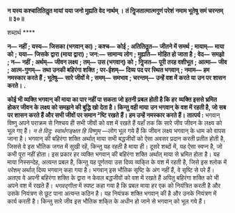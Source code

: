 **न यस्य कश्चातितितॢत मायां** **यया जनो मुह्यति वेद नार्थम् ।** **तं निॢजतात्मात्मगुणं परेशं** **नमाम भूतेषु समं चरन्तम् ॥ ३०॥** 

शब्दार्थ **** 

**न—** **नहीं** **; यस्य—** **जिसका (भगवान् का)** **; कश्च—** **कोई** **; अतितितॢत—** **जीतने में समर्थ** **; मायाम्—** **माया को** **; यया—** **जिसके** **द्वारा (माया द्वारा)** **; जन:—** **सामान्य लोग** **; मुह्यति—** **मोहित हो जाता है** **; वेद—** **समझो** **; न—** **नहीं** **; अर्थम्—** **जीवन लक्ष्य** **; तम्—** **उस (भगवान्) को** **; निॢजत—** **पूरी तरह वशीभूत** **; आत्मा—** **जीव** **; आत्म-गुणम्—** **तथा उनकी बहिरंगा शक्ति** **; पर-ईशम्—** **दिव्य** **पद पर स्थित भगवान्** **; नमाम—** **हम नमस्कार करते हैं** **; भूतेषु—** **सारे जीवों मे** **; समम्—** **समभाव** **; चरन्तम्—** **उन्हें वश में करते या** **उन पर शासन करते।** **.** 

**कोई भी व्यक्ति भगवान् की माया का पार नहीं पा सकता जो इतनी प्रबल होती है कि हर** **व्यक्ति इससे भ्रमित होकर जीवन के लक्ष्य को समझने की बुद्धि खो देता है। किन्तु वही माया** **उन भगवान् के वश में रहती है, जो सब पर शासन करते हैं और सभी जीवों पर समान ²ष्टि रखते** **हैं। हम उन्हें नमस्कार करते हैं।** **तात्पर्य :** भगवान् विष्णु अपने पराक्रम से निश्चय ही सभी जीवों को वश में रखते हैं यहाँ तक कि सारे जीव जीवन के लक्ष्य को भूल गए हैं। *न ते विदु: स्वार्थगङ्क्षत हि विष्णुम्* —लोग भूल गये हैं कि जीवन लक्ष्य भगवान् के धाम को वापस जाना है। भगवान् की बहिरंगा शक्ति अर्थात् माया सभी बद्धजीवों को ऐसा अवसर प्रदान करती प्रतीत होती है, जिससे वे इस भौतिक जगत में सुखी रहें, किन्तु यह रहती है माया ही। दूसरे शब्दों में, यह ऐसा स्वप्न है, जो कभी पूरा नहीं होता। इस प्रकार हर व्यक्ति भगवान् की बहिरंगा शक्ति अर्थात् माया से भ्रमित होता है। यह माया निस्सन्देह, अत्यन्त प्रबल है, किन्तु यह पूर्णतया उस दिव्य व्यकि्त के वश में रहती है, जिसे इस श्लोक में *परेशम्* अर्थात् दिव्य भगवान् कहा गया है। भगवान् इस भौतिक सृष्टि के अंग नहीं हैं, वे सृष्टि से परे हैं। अतएव वे अपनी बहिरंगा शक्ति के द्वारा न केवल बद्धजीवों को वश में रखते हैं अपितु बहिरंगा शक्ति को भी अपने वश में रखते हैं। *भगवद्गीता* में स्पष्ट कहा गया है कि प्रबल माया हर एक को नियंत्रित करती है और उसके नियंत्रण से छूट पाना अत्यन्त कठिन है। यह नियंत्रक शक्ति भगवान् की है और उनके नियंत्रण में कार्य करती है। किन्तु सारे जीव इस भौतिक शकि्त के अधीन हो जाने से भगवान् को भूल गये हैं।  